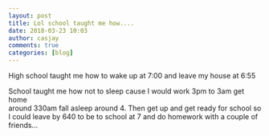 ```yaml
---
layout: post
title: Lol school taught me how....
date: 2018-03-23 10:03
author: casjay
comments: true
categories: [blog]
---
```


High school taught me how to wake up at 7:00 and leave my house at 6:55  
  
School taught me how not to sleep cause I would work 3pm to 3am get home  
around 330am fall asleep around 4. Then get up and get ready for school so  
I could leave by 640 to be to school at 7 and do homework with a couple of friends...  
